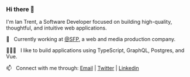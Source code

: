 ### Hi there 👋

I'm Ian Trent, a Software Developer focused on building high-quality, thoughtful, and intuitive web applications.

💼 &nbsp; Currently working at [@SFP](https://sfp.net), a web and media production company.

👨🏻‍💻 &nbsp; I like to build applications using TypeScript, GraphQL, Postgres, and Vue.

📫 &nbsp; Connect with me through: [Email](mailto:ian.m.trent@gmail.com) | [Twitter](https://twitter.com/imtrent) | [Linkedin](https://www.linkedin.com/in/ianmtrent/)
